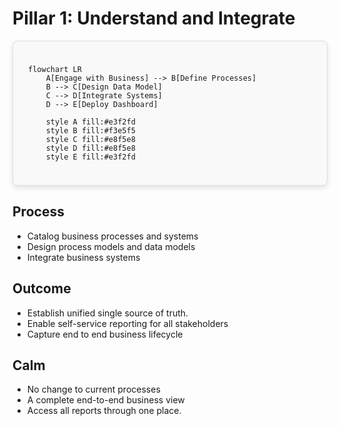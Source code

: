 # Pillar 1: Understand and Integrate

<style scoped>
/* We are now applying the nicer visual styles to this container.
  Crucially, there is NO fixed height, so it will grow to fit the diagram.
*/
.mermaid-container {
  padding: 1.5rem;
  border: 1px solid #ddd;
  border-radius: 8px;
  background-color: #f9f9f9;
  box-shadow: 0 4px 8px rgba(0,0,0,0.1);
}
</style>

<div class="mermaid-container justify-center">

```mermaid
flowchart LR
    A[Engage with Business] --> B[Define Processes]
    B --> C[Design Data Model]
    C --> D[Integrate Systems]
    D --> E[Deploy Dashboard]

    style A fill:#e3f2fd
    style B fill:#f3e5f5
    style C fill:#e8f5e8
    style D fill:#e8f5e8
    style E fill:#e3f2fd
```
</div>

<div class="grid grid-cols-3 gap-6 mt-8">

<div class="space-y-6" v-click>

## Process
- Catalog business processes and systems
- Design process models and data models
- Integrate business systems

</div>

<div class="space-y-6" v-click>

## Outcome
- Establish unified single source of truth.
- Enable self-service reporting for all stakeholders
- Capture end to end business lifecycle

</div>

<div class="space-y-6" v-click>

## Calm
- No change to current processes
- A complete end-to-end business view
- Access all reports through one place.

</div>

</div>